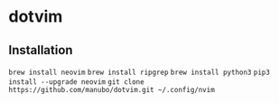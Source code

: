 # dotvim

## Installation

`brew install neovim`
`brew install ripgrep`
`brew install python3`
`pip3 install --upgrade neovim`
`git clone https://github.com/manubo/dotvim.git ~/.config/nvim`
